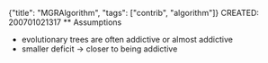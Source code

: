 {"title": "MGRAlgorithm", "tags": ["contrib", "algorithm"]}
CREATED: 200701021317
** Assumptions
 * evolutionary trees are often addictive or almost addictive
 * smaller deficit -> closer to being addictive

